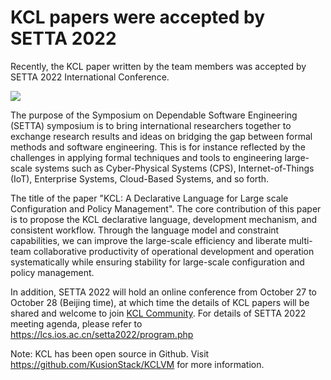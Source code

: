 # KCL papers were accepted by SETTA 2022

Recently, the KCL paper written by the team members was accepted by SETTA 2022 International Conference.

![](/img/docs/events/2022/kcl_paper_setta.png)

The purpose of the Symposium on Dependable Software Engineering (SETTA) symposium is to bring international researchers together to exchange research results and ideas on bridging the gap between formal methods and software engineering. This is for instance reflected by the challenges in applying formal techniques and tools to engineering large-scale systems such as Cyber-Physical Systems (CPS), Internet-of-Things (IoT), Enterprise Systems, Cloud-Based Systems, and so forth.

The title of the paper "KCL: A Declarative Language for Large scale Configuration and Policy Management". The core contribution of this paper is to propose the KCL declarative language, development mechanism, and consistent workflow. Through the language model and constraint capabilities, we can improve the large-scale efficiency and liberate multi-team collaborative productivity of operational development and operation systematically while ensuring stability for large-scale configuration and policy management.

In addition, SETTA 2022 will hold an online conference from October 27 to October 28 (Beijing time), at which time the details of KCL papers will be shared and welcome to join [KCL Community](https://github.com/kcl-lang/community). For details of SETTA 2022 meeting agenda, please refer to https://lcs.ios.ac.cn/setta2022/program.php

Note: KCL has been open source in Github. Visit https://github.com/KusionStack/KCLVM for more information.
